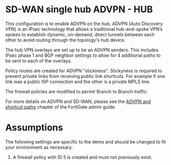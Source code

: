 # SD-WAN single hub ADVPN - HUB

This configuration is to enable ADVPN on the hub. ADVPN (Auto Discovery VPN) is an IPsec technology that allows a traditional hub-and-spoke VPN’s spokes to establish dynamic, on-demand, direct tunnels between each other to avoid routing through the topology's hub device.

The hub VPN overlays are set up to be an ADVPN senders. This includes IPsec phase 1 and BGP neighbor settings to allow for 4 additional paths to be sent to each of the overlays.

Policy routes are created for ADVPN "stickiness". Stickyness is required to prevent private links from receiving public link shortcuts. For example if one link was a public ISP connection and the other is a private MPLS line.

The firewall policies are modified to permit Branch to Branch traffic.

For more details on ADVPN and SD-WAN, please see the [ADVPN and shortcut paths](https://docs.fortinet.com/document/fortigate/7.0.5/administration-guide/985659/advpn-and-shortcut-paths) chapter of the FortiGate admin guide. 

# Assumptions

The following settings are specific to the demo and should be changed to fit your environment as necessary.

1) A firewall policy with ID 5 is created and must not previously exist.
